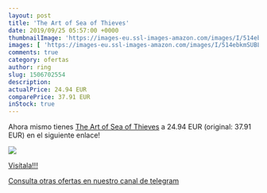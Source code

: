 ```yaml
---
layout: post
title: 'The Art of Sea of Thieves'
date: 2019/09/25 05:57:00 +0000
thumbnailImage: 'https://images-eu.ssl-images-amazon.com/images/I/514ebkmSUBL._SL200_.jpg'
images: [ 'https://images-eu.ssl-images-amazon.com/images/I/514ebkmSUBL._SL200_.jpg' ]
comments: true
category: ofertas
author: ring
slug: 1506702554
description:
actualPrice: 24.94 EUR
comparePrice: 37.91 EUR
inStock: true
---
```


Ahora mismo tienes [The Art of Sea of Thieves](https://www.amazon.com/dp/1506702554/?tag=redken08-20) a 24.94 EUR (original: 37.91 EUR) en el siguiente enlace!

[![](https://images-eu.ssl-images-amazon.com/images/I/514ebkmSUBL._SL200_.jpg)](https://www.amazon.com/dp/1506702554/?tag=redken08-20)

[Visítala!!!](https://www.amazon.com/dp/1506702554/?tag=redken08-20)

[Consulta otras ofertas en nuestro canal de telegram](https://t.me/s/ofertas25)
